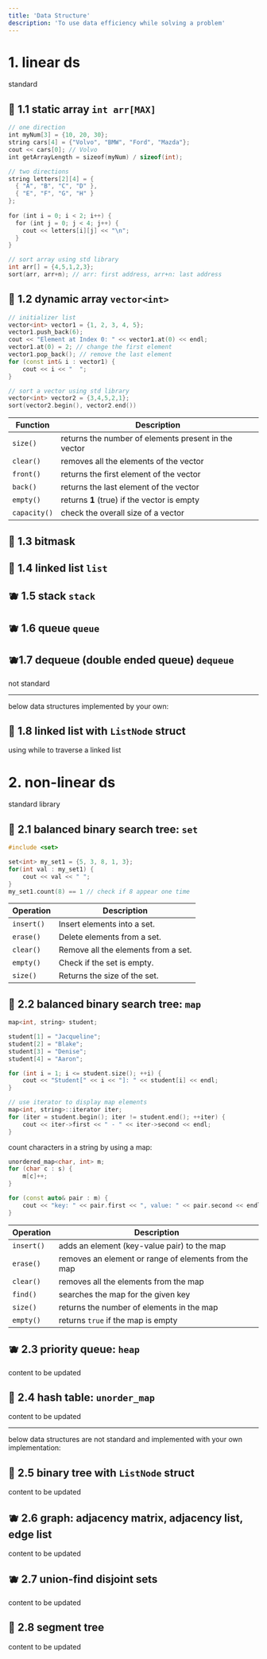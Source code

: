```yaml
---
title: 'Data Structure'
description: 'To use data efficiency while solving a problem'
---
```



# 1. linear ds

standard

## 🍏 1.1 static array `int arr[MAX]` 

```cpp
// one direction
int myNum[3] = {10, 20, 30};
string cars[4] = {"Volvo", "BMW", "Ford", "Mazda"};  
cout << cars[0]; // Volvo
int getArrayLength = sizeof(myNum) / sizeof(int);

// two directions
string letters[2][4] = {  
  { "A", "B", "C", "D" },  
  { "E", "F", "G", "H" }  
};  
  
for (int i = 0; i < 2; i++) {  
  for (int j = 0; j < 4; j++) {  
    cout << letters[i][j] << "\n";  
  }  
}

// sort array using std library
int arr[] = {4,5,1,2,3};
sort(arr, arr+n); // arr: first address, arr+n: last address
```

## 🍏 1.2 dynamic array `vector<int>` 

```cpp
// initializer list
vector<int> vector1 = {1, 2, 3, 4, 5};
vector1.push_back(6);
cout << "Element at Index 0: " << vector1.at(0) << endl;
vector1.at(0) = 2; // change the first element
vector1.pop_back(); // remove the last element
for (const int& i : vector1) {
	cout << i << "  ";
}

// sort a vector using std library
vector<int> vector2 = {3,4,5,2,1};
sort(vector2.begin(), vector2.end())
```

| Function     | Description                                          |
| ------------ | ---------------------------------------------------- |
| `size()`     | returns the number of elements present in the vector |
| `clear()`    | removes all the elements of the vector               |
| `front()`    | returns the first element of the vector              |
| `back()`     | returns the last element of the vector               |
| `empty()`    | returns **1** (true) if the vector is empty          |
| `capacity()` | check the overall size of a vector                   |

## 🍊 1.3 bitmask 

## 🍏 1.4 linked list `list` 

## 🫐 1.5 stack `stack` 

## 🫐 1.6 queue `queue` 

## 🫐1.7 dequeue (double ended queue) `dequeue` 

not standard

---

below data structures implemented by your own:

## 🍏 1.8 linked list with `ListNode` struct 

using while to traverse a linked list

# 2. non-linear ds

standard library

## 🍏 2.1 balanced binary search tree: `set` 

```cpp
#include <set>

set<int> my_set1 = {5, 3, 8, 1, 3};
for(int val : my_set1) {
	cout << val << " ";
}
my_set1.count(8) == 1 // check if 8 appear one time

```

| Operation  | Description                         |
| ---------- | ----------------------------------- |
| `insert()` | Insert elements into a set.         | 
| `erase()`  | Delete elements from a set.         |
| `clear()`  | Remove all the elements from a set. |
| `empty()`  | Check if the set is empty.          |
| `size()`   | Returns the size of the set.        |

## 🍏 2.2 balanced binary search tree: `map` 

```cpp
map<int, string> student;

student[1] = "Jacqueline";
student[2] = "Blake";
student[3] = "Denise";
student[4] = "Aaron";

for (int i = 1; i <= student.size(); ++i) {
	cout << "Student[" << i << "]: " << student[i] << endl;
}

// use iterator to display map elements
map<int, string>::iterator iter;
for (iter = student.begin(); iter != student.end(); ++iter) {
	cout << iter->first << " - " << iter->second << endl;
}
```

count characters in a string by using a map:

```cpp
unordered_map<char, int> m;
for (char c : s) {
	m[c]++;
}

for (const auto& pair : m) {
	cout << "key: " << pair.first << ", value: " << pair.second << endl;
}

```

| Operation  | Description                                          |
| ---------- | ---------------------------------------------------- |
| `insert()` | adds an element (key-value pair) to the map          |
| `erase()`  | removes an element or range of elements from the map |
| `clear()`  | removes all the elements from the map                |
| `find()`   | searches the map for the given key                   |
| `size()`   | returns the number of elements in the map            |
| `empty()`  | returns `true` if the map is empty                   |

## 🫐 2.3 priority queue: `heap` 

content to be updated

## 🍊 2.4 hash table: `unorder_map` 

content to be updated

---

below data structures are not standard and implemented with your own implementation:

## 🍏 2.5 binary tree with `ListNode` struct 

content to be updated

## 🫐 2.6 graph: adjacency matrix, adjacency list, edge list 

content to be updated

## 🫐 2.7 union-find disjoint sets 

content to be updated

## 🍊 2.8 segment tree 

content to be updated
